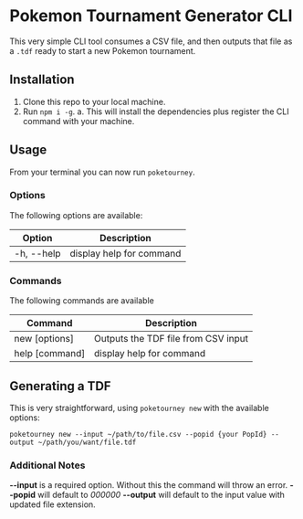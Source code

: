 # Pokemon Tournament Generator CLI

This very simple CLI tool consumes a CSV file, and then outputs that file as a `.tdf` ready to start a new Pokemon tournament.

## Installation

1. Clone this repo to your local machine.
2. Run `npm i -g`.
   a. This will install the dependencies plus register the CLI command with your machine.

## Usage

From your terminal you can now run `poketourney`.

### Options

The following options are available:

| Option     | Description              |
| ---------- | ------------------------ |
| -h, --help | display help for command |

### Commands

The following commands are available

| Command        | Description                         |
| -------------- | ----------------------------------- |
| new [options]  | Outputs the TDF file from CSV input |
| help [command] | display help for command            |

## Generating a TDF

This is very straightforward, using `poketourney new` with the available options:

`poketourney new --input ~/path/to/file.csv --popid {your PopId} --output ~/path/you/want/file.tdf`

### Additional Notes
**--input** is a required option. Without this the command will throw an error.
**--popid** will default to _000000_
**--output** will default to the input value with updated file extension.
